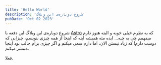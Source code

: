 ```yaml
---
title: 'Hello World'
description: 'شروع دوباره‌ی این وبلاگ'
pubDate: 'Oct 02 2023'
---
```

شروع دوباره‌ی این وبلاگ این دفعه با [Astro](https://astro.build/) که به نظرم خیلی خوبه و البته هنوز دارم میفهمم چی به چیه...
ایده مثه همیشه اینه که اینجا از همه چیزی بنویسم، چیزایی که دوست دارم! که زیاد نیستن الان، اما دارم سعی میکنم و اگر چیزی برام جالب بود اینجا منتشر میکنم.

فعلا.